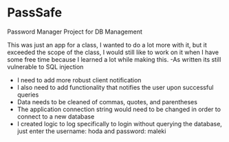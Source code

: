 # PassSafe
Password Manager Project for DB Management

This was just an app for a class, I wanted to do a lot more with it, but it exceeded the scope of the class, I would still like to work on it when I have some free time because I learned a lot while making this. 
-As written its still vulnerable to SQL injection
- I  need to add more robust client notification
- I also need to add functionality that notifies the user upon successful queries
- Data needs to be cleaned of commas, quotes, and parentheses   
- The application connection string would need to be changed in order to connect to a new database 
- I created logic to log specifically to login without querying the database, just enter the username: hoda and password: maleki

